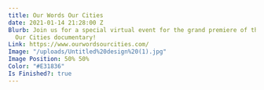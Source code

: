 ```yaml
---
title: Our Words Our Cities
date: 2021-01-14 21:28:00 Z
Blurb: Join us for a special virtual event for the grand premiere of the Our Words
  Our Cities documentary!
Link: https://www.ourwordsourcities.com/
Image: "/uploads/Untitled%20design%20(1).jpg"
Image Position: 50% 50%
Color: "#E31836"
Is Finished?: true
---
```


